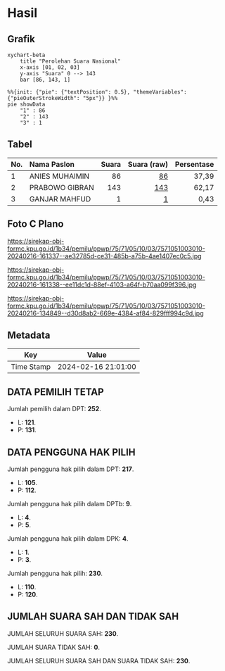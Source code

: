 # Hasil

## Grafik

```mermaid
xychart-beta
    title "Perolehan Suara Nasional"
    x-axis [01, 02, 03]
    y-axis "Suara" 0 --> 143
    bar [86, 143, 1]
```

```mermaid
%%{init: {"pie": {"textPosition": 0.5}, "themeVariables": {"pieOuterStrokeWidth": "5px"}} }%%
pie showData
    "1" : 86
    "2" : 143
    "3" : 1
```

## Tabel

| No. | Nama Paslon    | Suara | Suara (raw) | Persentase |
|:--- |:-------------- | -----:| -----------:| ----------:|
| 1   | ANIES MUHAIMIN | 86    | [86][p-1]   | 37,39      |
| 2   | PRABOWO GIBRAN | 143   | [143][p-2]  | 62,17      |
| 3   | GANJAR MAHFUD  | 1     | [1][p-3]    | 0,43       |


[p-1]: https://github.com/gigit-pemilu/pemilu-2024/blob/main/pilpres/hitung-suara/sub/75-gorontalo/sub/71-kota-gorontalo/sub/05-kota-timur/sub/1003-heledulaa-utara/sub/010-tps/sub/paslon-1.txt
[p-2]: https://github.com/gigit-pemilu/pemilu-2024/blob/main/pilpres/hitung-suara/sub/75-gorontalo/sub/71-kota-gorontalo/sub/05-kota-timur/sub/1003-heledulaa-utara/sub/010-tps/sub/paslon-2.txt
[p-3]: https://github.com/gigit-pemilu/pemilu-2024/blob/main/pilpres/hitung-suara/sub/75-gorontalo/sub/71-kota-gorontalo/sub/05-kota-timur/sub/1003-heledulaa-utara/sub/010-tps/sub/paslon-3.txt

## Foto C Plano

https://sirekap-obj-formc.kpu.go.id/1b34/pemilu/ppwp/75/71/05/10/03/7571051003010-20240216-161337--ae32785d-ce31-485b-a75b-4ae1407ec0c5.jpg

https://sirekap-obj-formc.kpu.go.id/1b34/pemilu/ppwp/75/71/05/10/03/7571051003010-20240216-161338--ee11dc1d-88ef-4103-a64f-b70aa099f396.jpg

https://sirekap-obj-formc.kpu.go.id/1b34/pemilu/ppwp/75/71/05/10/03/7571051003010-20240216-134849--d30d8ab2-669e-4384-af84-829fff994c9d.jpg


## Metadata

| Key        | Value               |
| ---------- | ------------------- |
| Time Stamp | 2024-02-16 21:01:00 |


## DATA PEMILIH TETAP

Jumlah pemilih dalam DPT: **252**.
 * L: **121**.
 * P: **131**.

## DATA PENGGUNA HAK PILIH

Jumlah pengguna hak pilih dalam DPT: **217**.
 * L: **105**.
 * P: **112**.

Jumlah pengguna hak pilih dalam DPTb: **9**.
 * L: **4**.
 * P: **5**.

Jumlah pengguna hak pilih dalam DPK: **4**.
 * L: **1**.
 * P: **3**.

Jumlah pengguna hak pilih: **230**.
 * L: **110**.
 * P: **120**.

## JUMLAH SUARA SAH DAN TIDAK SAH

JUMLAH SELURUH SUARA SAH: **230**.

JUMLAH SUARA TIDAK SAH: **0**.

JUMLAH SELURUH SUARA SAH DAN SUARA TIDAK SAH: **230**.


